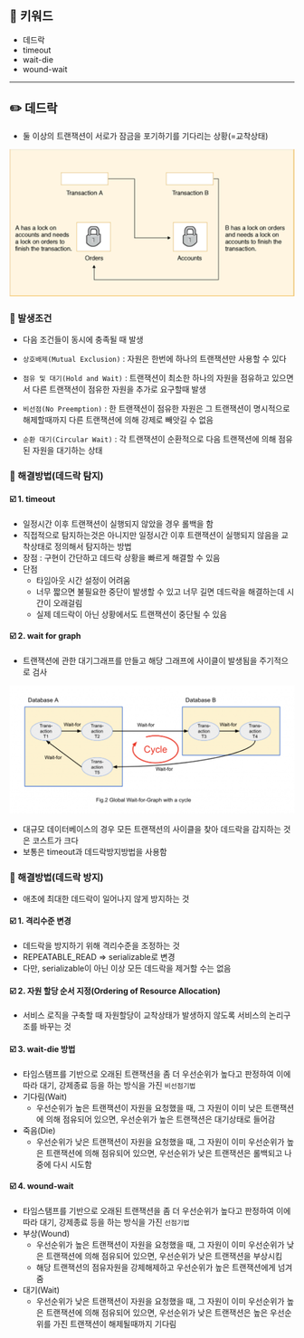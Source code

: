 ## 📓 키워드

- 데드락
- timeout
- wait-die
- wound-wait

---

## ✏️ 데드락

- 둘 이상의 트랜잭션이 서로가 잠금을 포기하기를 기다리는 상황(=교착상태)

![img.png](../img/deadlock.png)

### 💭 발생조건

- 다음 조건들이 동시에 충족될 때 발생

- `상호배제(Mutual Exclusion)` : 자원은 한번에 하나의 트랜잭션만 사용할 수 있다
- `점유 및 대기(Hold and Wait)` : 트랜잭션이 최소한 하나의 자원을 점유하고 있으면서 다른 트랜잭션이 점유한 자원을 추가로 요구할때 발생
- `비선점(No Preemption)` : 한 트랜잭션이 점유한 자원은 그 트랜잭션이 명시적으로 해제할때까지 다른 트랜잭션에 의해 강제로 빼앗길 수 없음
- `순환 대기(Circular Wait)` : 각 트랜잭션이 순환적으로 다음 트랜잭션에 의해 점유된 자원을 대기하는 상태

### 💭 해결방법(데드락 탐지)

#### ☑️ 1. timeout

- 일정시간 이후 트랜잭션이 실행되지 않았을 경우 롤백을 함
- 직접적으로 탐지하는것은 아니지만 일정시간 이후 트랜잭션이 실행되지 않음을 교착상태로 정의해서 탐지하는 방법
- 장점 : 구현이 간단하고 데드락 상황을 빠르게 해결할 수 있음
- 단점
  - 타임아웃 시간 설정이 어려움
  - 너무 짧으면 불필요한 중단이 발생할 수 있고 너무 길면 데드락을 해결하는데 시간이 오래걸림
  - 실제 데드락이 아닌 상황에서도 트랜잭션이 중단될 수 있음

#### ☑️ 2. wait for graph

- 트랜잭션에 관한 대기그래프를 만들고 해당 그래프에 사이클이 발생됨을 주기적으로 검사

![img_1.png](../img/deadlock_cycle.png)

- 대규모 데이터베이스의 경우 모든 트랜잭션의 사이클을 찾아 데드락을 감지하는 것은 코스트가 크다
- 보통은 timeout과 데드락방지방법을 사용함

### 💭 해결방법(데드락 방지)

- 애초에 최대한 데드락이 일어나지 않게 방지하는 것

#### ☑️ 1. 격리수준 변경

- 데드락을 방지하기 위해 격리수준을 조정하는 것
- REPEATABLE_READ => serializable로 변경
- 다만, serializable이 아닌 이상 모든 데드락을 제거할 수는 없음

#### ☑️ 2. 자원 할당 순서 지정(Ordering of Resource Allocation)

- 서비스 로직을 구축할 때 자원할당이 교착상태가 발생하지 않도록 서비스의 논리구조를 바꾸는 것

#### ☑️ 3. wait-die 방법

- 타임스탬프를 기반으로 오래된 트랜잭션을 좀 더 우선순위가 높다고 판정하여 이에 따라 대기, 강제종료 등을 하는 방식을 가진 `비선점기법`
- 기다림(Wait)
  - 우선순위가 높은 트랜잭션이 자원을 요청했을 때, 그 자원이 이미 낮은 트랜잭션에 의해 점유되어 있으면, 우선순위가 높은 트랜잭션은 대기상태로 들어감
- 죽음(Die)
  - 우선순위가 낮은 트랜잭션이 자원을 요청했을 때, 그 자원이 이미 우선순위가 높은 트랜잭션에 의해 점유되어 있으면, 우선순위가 낮은 트랜잭션은 롤백되고 나중에 다시 시도함

#### ☑️ 4. wound-wait

- 타임스탬프를 기반으로 오래된 트랜잭션을 좀 더 우선순위가 높다고 판정하여 이에 따라 대기, 강제종료 등을 하는 방식을 가진 `선점기법`
- 부상(Wound)
  - 우선순위가 높은 트랜잭션이 자원을 요청했을 때, 그 자원이 이미 우선순위가 낮은 트랜잭션에 의해 점유되어 있으면, 우선순위가 낮은 트랜잭션을 부상시킴
  - 해당 트랜잭션의 점유자원을 강제해제하고 우선순위가 높은 트랜잭션에게 넘겨줌
- 대기(Wait)
  - 우선순위가 낮은 트랜잭션이 자원을 요청했을 때, 그 자원이 이미 우선순위가 높은 트랜잭션에 의해 점유되어 있으면, 우선순위가 낮은 트랜잭션은 높은 우선순위를 가진 트랜잭션이 해제될때까지 기다림